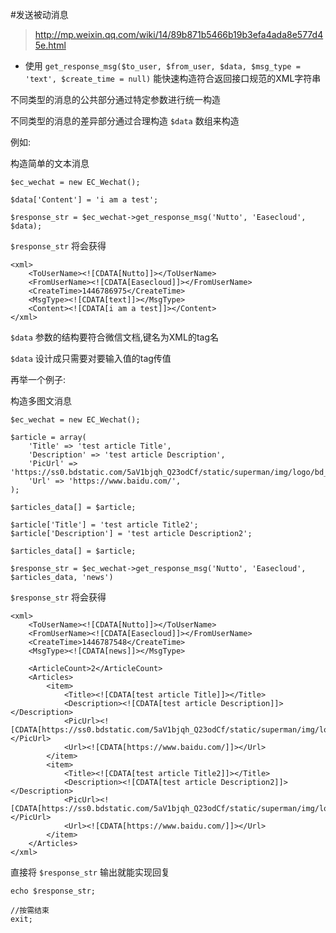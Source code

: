 #发送被动消息


> http://mp.weixin.qq.com/wiki/14/89b871b5466b19b3efa4ada8e577d45e.html

* 使用 ``` get_response_msg($to_user, $from_user, $data, $msg_type = 'text', $create_time = null) ``` 能快速构造符合返回接口规范的XML字符串

不同类型的消息的公共部分通过特定参数进行统一构造

不同类型的消息的差异部分通过合理构造 ``` $data ``` 数组来构造

例如:

构造简单的文本消息

```
$ec_wechat = new EC_Wechat();

$data['Content'] = 'i am a test';

$response_str = $ec_wechat->get_response_msg('Nutto', 'Easecloud', $data);
```

``` $response_str ``` 将会获得

```
<xml>
    <ToUserName><![CDATA[Nutto]]></ToUserName>
    <FromUserName><![CDATA[Easecloud]]></FromUserName>
    <CreateTime>1446786975</CreateTime>
    <MsgType><![CDATA[text]]></MsgType>
    <Content><![CDATA[i am a test]]></Content>
</xml>
```

``` $data ``` 参数的结构要符合微信文档,键名为XML的tag名

``` $data ``` 设计成只需要对要输入值的tag传值

再举一个例子:

构造多图文消息

```
$ec_wechat = new EC_Wechat();

$article = array(
    'Title' => 'test article Title',
    'Description' => 'test article Description',
    'PicUrl' => 'https://ss0.bdstatic.com/5aV1bjqh_Q23odCf/static/superman/img/logo/bd_logo1_31bdc765.png',
    'Url' => 'https://www.baidu.com/',
);

$articles_data[] = $article;

$article['Title'] = 'test article Title2';
$article['Description'] = 'test article Description2';

$articles_data[] = $article;

$response_str = $ec_wechat->get_response_msg('Nutto', 'Easecloud', $articles_data, 'news')
```

``` $response_str ``` 将会获得

```
<xml>
    <ToUserName><![CDATA[Nutto]]></ToUserName>
    <FromUserName><![CDATA[Easecloud]]></FromUserName>
    <CreateTime>1446787548</CreateTime>
    <MsgType><![CDATA[news]]></MsgType>

    <ArticleCount>2</ArticleCount>
    <Articles>
        <item>
            <Title><![CDATA[test article Title]]></Title>
            <Description><![CDATA[test article Description]]></Description>
            <PicUrl><![CDATA[https://ss0.bdstatic.com/5aV1bjqh_Q23odCf/static/superman/img/logo/bd_logo1_31bdc765.png]]></PicUrl>
            <Url><![CDATA[https://www.baidu.com/]]></Url>
        </item>
        <item>
            <Title><![CDATA[test article Title2]]></Title>
            <Description><![CDATA[test article Description2]]></Description>
            <PicUrl><![CDATA[https://ss0.bdstatic.com/5aV1bjqh_Q23odCf/static/superman/img/logo/bd_logo1_31bdc765.png]]></PicUrl>
            <Url><![CDATA[https://www.baidu.com/]]></Url>
        </item>
    </Articles>
</xml>
```

直接将 ``` $response_str ``` 输出就能实现回复

```
echo $response_str;

//按需结束
exit;
```